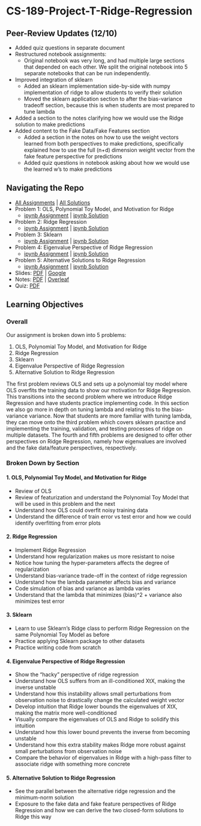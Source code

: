 # CS-189-Project-T-Ridge-Regression

## Peer-Review Updates (12/10)
* Added quiz questions in separate document
* Restructured notebook assignments:
  * Original notebook was very long, and had multiple large sections that depended on each other. We split the original notebook into 5 separate notebooks that can be run independently.
* Improved integration of sklearn
  * Added an sklearn implementation side-by-side with numpy implementation of ridge to allow students to verify their solution
  * Moved the sklearn application section to after the bias-variance tradeoff section, because this is when students are most prepared to tune lambda
* Added a section to the notes clarifying how we would use the Ridge solution to make predictions
* Added content to the Fake Data/Fake Features section
  * Added a section in the notes on how to use the weight vectors learned from both perspectives to make predictions, specifically explained how to use the full (n+d) dimension weight vector from the fake feature perspective for predictions
  * Added quiz questions in notebook asking about how we would use the learned w’s to make predictions

## Navigating the Repo
* [All Assignments](Ridge_Assignment) | [All Solutions](Ridge_Solution)
* Problem 1: OLS, Polynomial Toy Model, and Motivation for Ridge
  * [ipynb Assignment](Ridge_Assignment/prob1.ipynb) | [ipynb Solution](Ridge_Solutions/prob1-sol.ipynb)
* Problem 2: Ridge Regression
  * [ipynb Assignment](Ridge_Assignment/prob2.ipynb) | [ipynb Solution](Ridge_Solutions/prob2-sol.ipynb)
* Problem 3: Sklearn
  * [ipynb Assignment](Ridge_Assignment/prob3.ipynb) | [ipynb Solution](Ridge_Solutions/prob3-sol.ipynb)
* Problem 4: Eigenvalue Perspective of Ridge Regression
  * [ipynb Assignment](Ridge_Assignment/prob4.ipynb) | [ipynb Solution](Ridge_Solutions/prob4-sol.ipynb)
* Problem 5: Alternative Solutions to Ridge Regression
  * [ipynb Assignment](Ridge_Assignment/prob5.ipynb) | [ipynb Solution](Ridge_Solutions/prob5-sol.ipynb)
* Slides: [PDF](Ridge_Slides.pdf) | [Google](https://docs.google.com/presentation/d/1LYJdIy-f_f5NRS41nCvi7KfB5YRRByuTvddpJPkE5zQ/edit?usp=sharing)
* Notes: [PDF](Ridge_Notes.pdf) | [Overleaf](https://www.overleaf.com/read/gcgvnyjyxrst)
* Quiz: [PDF](Ridge_Quiz.pdf)

## Learning Objectives
### Overall
Our assignment is broken down into 5 problems:
1. OLS, Polynomial Toy Model, and Motivation for Ridge
2. Ridge Regression
3. Sklearn
4. Eigenvalue Perspective of Ridge Regression
5. Alternative Solution to Ridge Regression

The first problem reviews OLS and sets up a polynomial toy model where OLS overfits the training data to show our motivation for Ridge Regression. This transitions into the second problem where we introduce Ridge Regression and have students practice implementing code. In this section we also go more in depth on tuning lambda and relating this to the bias-variance variance. Now that students are more familiar with tuning lambda, they can move onto the third problem which covers sklearn practice and implementing the training, validation, and testing processes of ridge on multiple datasets. The fourth and fifth problems are designed to offer other perspectives on Ridge Regression, namely how eigenvalues are involved and the fake data/feature perspectives, respectively.

### Broken Down by Section
#### 1. OLS, Polynomial Toy Model, and Motivation for Ridge

  * Review of OLS
  * Review of featurization and understand the Polynomial Toy Model that will be used in this problem and the next
  * Understand how OLS could overfit noisy training data
  * Understand the difference of train error vs test error and how we could identify overfitting from error plots
#### 2. Ridge Regression

  * Implement Ridge Regression
  * Understand how regularization makes us more resistant to noise
  * Notice how tuning the hyper-parameters affects the degree of regularization
  * Understand bias-variance trade-off in the context of ridge regression
  * Understand how the lambda parameter affects bias and variance
  * Code simulation of bias and variance as lambda varies
  * Understand that the lambda that minimizes (bias)^2 + variance also minimizes test error 
#### 3. Sklearn

  * Learn to use Sklearn’s Ridge class to perform Ridge Regression on the same Polynomial Toy Model as before
  * Practice applying Sklearn package to other datasets
  * Practice writing code from scratch
#### 4. Eigenvalue Perspective of Ridge Regression

  * Show the “hacky” perspective of ridge regression
  * Understand how OLS suffers from an ill-conditioned XtX, making the inverse unstable
  * Understand how this instability allows small perturbations from observation noise to drastically change the calculated weight vector
  * Develop intuition that Ridge lower bounds the eigenvalues of XtX, making the matrix more well-conditioned
  * Visually compare the eigenvalues of OLS and Ridge to solidify this intuition
  * Understand how this lower bound prevents the inverse from becoming unstable
  * Understand how this extra stability makes Ridge more robust against small perturbations from observation noise
  * Compare the behavior of eigenvalues in Ridge with a high-pass filter to associate ridge with something more concrete
#### 5. Alternative Solution to Ridge Regression

  * See the parallel between the alternative ridge regression and the minimum-norm solution
  * Exposure to the fake data and fake feature perspectives of Ridge Regression and how we can derive the two closed-form solutions to Ridge this way
